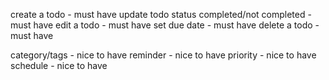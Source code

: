 create a todo - must have
update todo status completed/not completed - must have
edit a todo - must have
set due date - must have
delete a todo - must have

category/tags - nice to have
reminder - nice to have
priority - nice to have
schedule - nice to have
